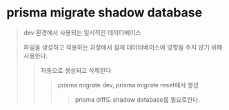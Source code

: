 # prisma migrate shadow database

> dev 환경에서 사용되는 일시적인 데이터베이스
>
> 파일을 생성하고 적용하는 과정에서 실제 데이터베이스에 영향을 주지 않기 위해 사용한다.
>
> > 자동으로 생성되고 삭제된다
> >
> > > prisma migrate dev, prisma migrate reset에서 생성
> > >
> > > > prisma diff도 shadow database를 필요로한다.
